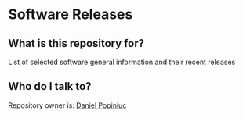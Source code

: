 # Software Releases

## What is this repository for?
List of selected software general information and their recent releases

## Who do I talk to?
Repository owner is: [Daniel Popiniuc](mailto:danielpopiniuc@gmail.com)
